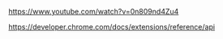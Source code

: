 https://www.youtube.com/watch?v=0n809nd4Zu4

https://developer.chrome.com/docs/extensions/reference/api